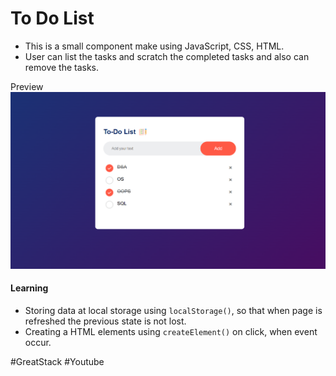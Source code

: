 # To Do List
- This is a small component make using JavaScript, CSS, HTML.
- User can list the tasks and scratch the completed tasks and also can remove the tasks.

Preview
![](toDoApp/image.png)


#### Learning
- Storing data at local storage using `localStorage()`, so that when page is refreshed the previous state is not lost.
- Creating a HTML elements using `createElement()` on click, when event occur. 


\#GreatStack \#Youtube
